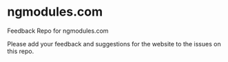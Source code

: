 # ngmodules.com

Feedback Repo for ngmodules.com

Please add your feedback and suggestions for the website to the issues on this repo.
